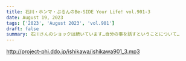 ```yaml
---
title: 石川・ホンマ・ぶるんのBe-SIDE Your Life! vol.901-3
date: August 19, 2023
tags: ['2023', 'August 2023', 'vol.901']
draft: false
summary: 石川さんのショックは続いています…自分の事を話すということについて…
---
```


http://project-phi.ddo.jp/ishikawa/ishikawa901_3.mp3